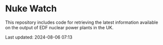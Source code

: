 # Nuke Watch

This repository includes code for retrieving the latest information available on the output of EDF nuclear power plants in the UK.

Last updated: 2024-08-06 07:13
